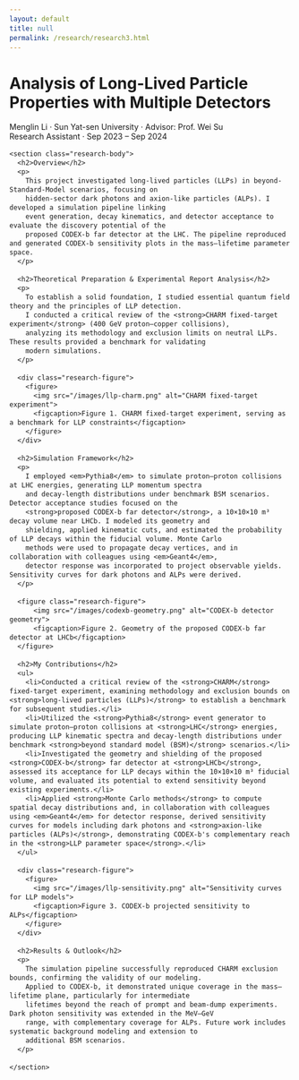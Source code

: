 ```yaml
---
layout: default
title: null
permalink: /research/research3.html
---
```


<html lang="en">
<head>
  <meta charset="UTF-8">
  <title>Analysis of Long-Lived Particle Properties with Multiple Detectors</title>
  <link rel="stylesheet" href="research.css">
</head>
<body>
<div id="research-detail">
  <div class="content-card">
    <h1 class="page__title">
      Analysis of Long-Lived Particle Properties with Multiple Detectors
    </h1>
    <p class="meta">
      Menglin Li · Sun Yat-sen University · Advisor: Prof. Wei Su<br>
      Research Assistant · Sep 2023 – Sep 2024
    </p>

    <section class="research-body">
      <h2>Overview</h2>
      <p>
        This project investigated long-lived particles (LLPs) in beyond-Standard-Model scenarios, focusing on 
        hidden-sector dark photons and axion-like particles (ALPs). I developed a simulation pipeline linking 
        event generation, decay kinematics, and detector acceptance to evaluate the discovery potential of the 
        proposed CODEX-b far detector at the LHC. The pipeline reproduced and generated CODEX-b sensitivity plots in the mass–lifetime parameter space.
      </p>

      <h2>Theoretical Preparation & Experimental Report Analysis</h2>
      <p>
        To establish a solid foundation, I studied essential quantum field theory and the principles of LLP detection. 
        I conducted a critical review of the <strong>CHARM fixed-target experiment</strong> (400 GeV proton–copper collisions), 
        analyzing its methodology and exclusion limits on neutral LLPs. These results provided a benchmark for validating 
        modern simulations.
      </p>

      <div class="research-figure">
        <figure>
          <img src="/images/llp-charm.png" alt="CHARM fixed-target experiment">
          <figcaption>Figure 1. CHARM fixed-target experiment, serving as a benchmark for LLP constraints</figcaption>
        </figure>
      </div>

      <h2>Simulation Framework</h2>
      <p>
        I employed <em>Pythia8</em> to simulate proton–proton collisions at LHC energies, generating LLP momentum spectra 
        and decay-length distributions under benchmark BSM scenarios. Detector acceptance studies focused on the 
        <strong>proposed CODEX-b far detector</strong>, a 10×10×10 m³ decay volume near LHCb. I modeled its geometry and 
        shielding, applied kinematic cuts, and estimated the probability of LLP decays within the fiducial volume. Monte Carlo 
        methods were used to propagate decay vertices, and in collaboration with colleagues using <em>Geant4</em>, 
        detector response was incorporated to project observable yields. Sensitivity curves for dark photons and ALPs were derived.
      </p>

      <figure class="research-figure">
          <img src="/images/codexb-geometry.png" alt="CODEX-b detector geometry">
          <figcaption>Figure 2. Geometry of the proposed CODEX-b far detector at LHCb</figcaption>
      </figure>

      <h2>My Contributions</h2>
      <ul>
        <li>Conducted a critical review of the <strong>CHARM</strong> fixed-target experiment, examining methodology and exclusion bounds on <strong>long-lived particles (LLPs)</strong> to establish a benchmark for subsequent studies.</li>
        <li>Utilized the <strong>Pythia8</strong> event generator to simulate proton–proton collisions at <strong>LHC</strong> energies, producing LLP kinematic spectra and decay-length distributions under benchmark <strong>beyond standard model (BSM)</strong> scenarios.</li>
        <li>Investigated the geometry and shielding of the proposed <strong>CODEX-b</strong> far detector at <strong>LHCb</strong>, assessed its acceptance for LLP decays within the 10×10×10 m³ fiducial volume, and evaluated its potential to extend sensitivity beyond existing experiments.</li>
        <li>Applied <strong>Monte Carlo methods</strong> to compute spatial decay distributions and, in collaboration with colleagues using <em>Geant4</em> for detector response, derived sensitivity curves for models including dark photons and <strong>axion-like particles (ALPs)</strong>, demonstrating CODEX-b's complementary reach in the <strong>LLP parameter space</strong>.</li>
      </ul>
      
      <div class="research-figure">
        <figure>
          <img src="/images/llp-sensitivity.png" alt="Sensitivity curves for LLP models">
          <figcaption>Figure 3. CODEX-b projected sensitivity to ALPs</figcaption>
        </figure>
      </div>

      <h2>Results & Outlook</h2>
      <p>
        The simulation pipeline successfully reproduced CHARM exclusion bounds, confirming the validity of our modeling. 
        Applied to CODEX-b, it demonstrated unique coverage in the mass–lifetime plane, particularly for intermediate 
        lifetimes beyond the reach of prompt and beam-dump experiments. Dark photon sensitivity was extended in the MeV–GeV 
        range, with complementary coverage for ALPs. Future work includes systematic background modeling and extension to 
        additional BSM scenarios.
      </p>

    </section>
  </div>
</div>
</body>
</html>
